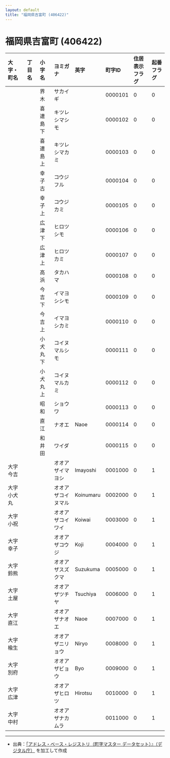 ```yaml
---
layout: default
title: "福岡県吉富町 (406422)"
---
```


# 福岡県吉富町 (406422)

| 大字・町名 | 丁目名 | 小字名 | ヨミガナ | 英字 | 町字ID | 住居表示フラグ | 起番フラグ |
|:---|:---|:---|:---|:---|:---|:---|:---|
|  |  | 界木 | サカイギ |  | 0000101 | 0 | 0 |
|  |  | 喜連島下 | キツレシマシモ |  | 0000102 | 0 | 0 |
|  |  | 喜連島上 | キツレシマカミ |  | 0000103 | 0 | 0 |
|  |  | 幸子古 | コウジフル |  | 0000104 | 0 | 0 |
|  |  | 幸子上 | コウジカミ |  | 0000105 | 0 | 0 |
|  |  | 広津下 | ヒロツシモ |  | 0000106 | 0 | 0 |
|  |  | 広津上 | ヒロツカミ |  | 0000107 | 0 | 0 |
|  |  | 高浜 | タカハマ |  | 0000108 | 0 | 0 |
|  |  | 今吉下 | イマヨシシモ |  | 0000109 | 0 | 0 |
|  |  | 今吉上 | イマヨシカミ |  | 0000110 | 0 | 0 |
|  |  | 小犬丸下 | コイヌマルシモ |  | 0000111 | 0 | 0 |
|  |  | 小犬丸上 | コイヌマルカミ |  | 0000112 | 0 | 0 |
|  |  | 昭和 | ショウワ |  | 0000113 | 0 | 0 |
|  |  | 直江 | ナオエ | Naoe | 0000114 | 0 | 0 |
|  |  | 和井田 | ワイダ |  | 0000115 | 0 | 0 |
| 大字今吉 |  |  | オオアザイマヨシ | Imayoshi | 0001000 | 0 | 1 |
| 大字小犬丸 |  |  | オオアザコイヌマル | Koinumaru | 0002000 | 0 | 1 |
| 大字小祝 |  |  | オオアザコイワイ | Koiwai | 0003000 | 0 | 1 |
| 大字幸子 |  |  | オオアザコウジ | Koji | 0004000 | 0 | 1 |
| 大字鈴熊 |  |  | オオアザスズクマ | Suzukuma | 0005000 | 0 | 1 |
| 大字土屋 |  |  | オオアザツチヤ | Tsuchiya | 0006000 | 0 | 1 |
| 大字直江 |  |  | オオアザナオエ | Naoe | 0007000 | 0 | 1 |
| 大字楡生 |  |  | オオアザニリョウ | Niryo | 0008000 | 0 | 1 |
| 大字別府 |  |  | オオアザビョウ | Byo | 0009000 | 0 | 1 |
| 大字広津 |  |  | オオアザヒロツ | Hirotsu | 0010000 | 0 | 1 |
| 大字中村 |  |  | オオアザナカムラ |  | 0011000 | 0 | 1 |

---

- 出典：[「アドレス・ベース・レジストリ（町字マスター データセット）』（デジタル庁）](https://www.digital.go.jp/policies/base_registry_address/) を加工して作成